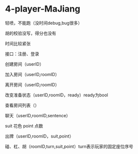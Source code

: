# 4-player-MaJiang
轻喷，不能跑（没时间debug,bug很多）

胡的校验没写，得分也没有

时间比较紧张

接口：注册、登录

创建房间（userID）

加入房间（userID,roomID）

离开房间（userID,roomID）

改变准备状态（userID,roomID，ready）ready为bool

查看房间列表（）

聊天（userID,roomID,sentence）

suit 花色 point 点数

出牌（userID,roomID，suit,point）

碰、杠、胡（roomID,turn,suit,point）turn表示玩家的固定座位序号
